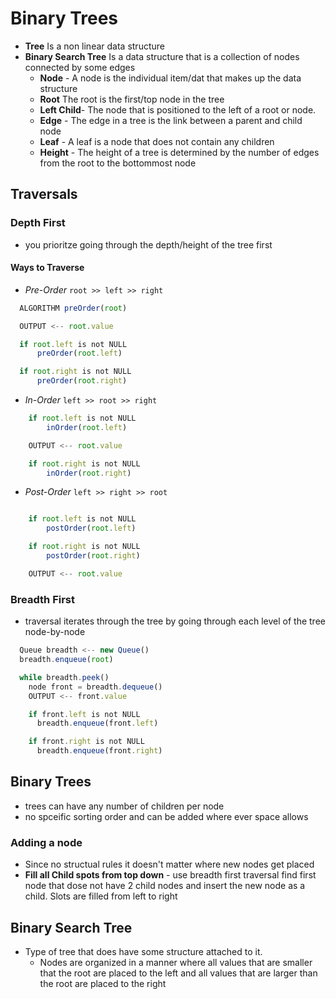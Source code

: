 # Binary Trees

- **Tree** Is a non linear data structure
- **Binary Search Tree** Is a data structure that is a collection of nodes connected by some edges
  - **Node** - A node is the individual item/dat that makes up the data structure
  - **Root** The root is the first/top node in the tree
  - **Left Child**- The node that is positioned to the left of a root or node.
  - **Edge** - The edge in a tree is the link between a parent and child node
  - **Leaf** - A leaf is a node that does not contain any children
  - **Height** - The height of a tree is determined by the number of edges from the root to the bottommost node

## Traversals
  
### Depth First

- you prioritze going through the depth/height of the tree first

#### Ways to Traverse

- *Pre-Order* `root >> left >> right`

```js
  ALGORITHM preOrder(root)

  OUTPUT <-- root.value

  if root.left is not NULL
      preOrder(root.left)

  if root.right is not NULL
      preOrder(root.right)
```

- *In-Order* `left >> root >> right`

```js
    if root.left is not NULL
        inOrder(root.left)

    OUTPUT <-- root.value

    if root.right is not NULL
        inOrder(root.right)
```

- *Post-Order* `left >> right >> root`

```js

    if root.left is not NULL
        postOrder(root.left)

    if root.right is not NULL
        postOrder(root.right)

    OUTPUT <-- root.value
```

### Breadth First

- traversal iterates through the tree by going through each level of the tree node-by-node

```js
  Queue breadth <-- new Queue()
  breadth.enqueue(root)

  while breadth.peek()
    node front = breadth.dequeue()
    OUTPUT <-- front.value

    if front.left is not NULL
      breadth.enqueue(front.left)

    if front.right is not NULL
      breadth.enqueue(front.right)
```

## Binary Trees

- trees can have any number of children per node
- no spceific sorting order and can be added where ever space allows

### Adding a node

- Since no structual rules it doesn't matter where new nodes get placed
- **Fill all Child spots from top down** - use breadth first traversal find first node that dose not have 2 child nodes and insert the new node as a child. Slots are filled from left to right

## Binary Search Tree

- Type of tree that does have some structure attached to it. 
  - Nodes are organized in a manner where all values that are smaller that the root are placed to the left and all values that are larger than the root are placed to the right